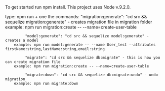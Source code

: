 To get started run npm install.
This project uses Node v.9.2.0.

type:
    npm run + one the commands:
            "migration:generate": "cd src && sequelize migration:generate" - creates migration file in migration folder
        example: npm run migration:create -- --name=create-user-table

             "model:generate": "cd src && sequelize model:generate" - creates a model
        example: npm run model:generate -- --name User_test --attributes firstName:string,lastName:string,email:string

             "migrate": "cd src && sequelize db:migrate" - this is how you can create migration file
        example: npm run migration:create -- --name=create-user-table

             "migrate:down": "cd src && sequelize db:migrate:undo" - undo migration
        example: npm run migrate:down